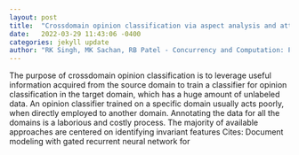 ```yaml
---
layout: post
title:  "Crossdomain opinion classification via aspect analysis and attention sharing mechanism"
date:   2022-03-29 11:43:06 -0400
categories: jekyll update
author: "RK Singh, MK Sachan, RB Patel - Concurrency and Computation: Practice and"
---
```

The purpose of crossdomain opinion classification is to leverage useful information acquired from the source domain to train a classifier for opinion classification in the target domain, which has a huge amount of unlabeled data. An opinion classifier trained on a specific domain usually acts poorly, when directly employed to another domain. Annotating the data for all the domains is a laborious and costly process. The majority of available approaches are centered on identifying invariant features Cites: Document modeling with gated recurrent neural network for
